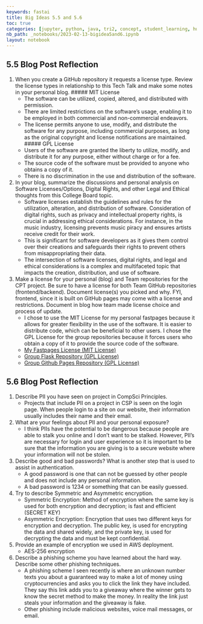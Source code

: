 ```yaml
---
keywords: fastai
title: Big Ideas 5.5 and 5.6
toc: true
categories: [jupyter, python, java, tri2, concept, student_learning, human_prep]
nb_path: _notebooks/2023-02-13-bigidea5and6.ipynb
layout: notebook
---
```


<!--
#################################################
### THIS FILE WAS AUTOGENERATED! DO NOT EDIT! ###
#################################################
# file to edit: _notebooks/2023-02-13-bigidea5and6.ipynb
-->

<div class="container" id="notebook-container">
        
<div class="cell border-box-sizing text_cell rendered"><div class="inner_cell">
<div class="text_cell_render border-box-sizing rendered_html">
<h2 id="5.5-Blog-Post-Reflection">5.5 Blog Post Reflection<a class="anchor-link" href="#5.5-Blog-Post-Reflection"> </a></h2><ol>
<li>When you create a GitHub repository it requests a license type. Review the license types in relationship to this Tech Talk and make some notes in your personal blog.
##### MIT License<ul>
<li>The software can be utilized, copied, altered, and distributed with permission.</li>
<li>There are limited restrictions on the software’s usage, enabling it to be employed in both commercial and non-commercial endeavors.</li>
<li>The license permits anyone to use, modify, and distribute the software for any purpose, including commercial purposes, as long as the original copyright and license notifications are maintained.
##### GPL License</li>
<li>Users of the software are granted the liberty to utilize, modify, and distribute it for any purpose, either without charge or for a fee.</li>
<li>The source code of the software must be provided to anyone who obtains a copy of it.</li>
<li>There is no discrimination in the use and distribution of the software.</li>
</ul>
</li>
<li>In your blog, summarize the discussions and personal analysis on Software Licenses/Options, Digital Rights, and other Legal and Ethical thoughts from this College Board topic.<ul>
<li>Software licenses establish the guidelines and rules for the utilization, alteration, and distribution of software. Consideration of digital rights, such as privacy and intellectual property rights, is crucial in addressing ethical considerations. For instance, in the music industry, licensing prevents music piracy and ensures artists receive credit for their work.</li>
<li>This is significant for software developers as it gives them control over their creations and safeguards their rights to prevent others from misappropriating their data.</li>
<li>The intersection of software licenses, digital rights, and legal and ethical considerations is a complex and multifaceted topic that impacts the creation, distribution, and use of software.</li>
</ul>
</li>
<li>Make a license for your personal (blog) and Team repositories for the CPT project. Be sure to have a license for both Team GitHub repositories (frontend/backend). Document license(s) you picked and why. FYI, frontend, since it is built on GitHub pages may come with a license and restrictions. Document in blog how team made license choice and process of update.<ul>
<li>I chose to use the MIT License for my personal fastpages because it allows for greater flexibility in the use of the software. It is easier to distribute code, which can be beneficial to other users. I chose the GPL License for the group repositories because it forces users who obtain a copy of it to provide the source code of the software.</li>
<li><a href="https://github.com/TheGerbil21/firstfastpages/blob/master/LICENSE.md">My Fastpages License (MIT License)</a></li>
<li><a href="https://github.com/aidenhuynh/blewupflask/blob/main/LICENSE">Group Flask Repository (GPL License)</a></li>
<li><a href="https://github.com/aidenhuynh/leuckblewup/blob/gh-pages/LICENSE">Group Github Pages Repository (GPL License)</a></li>
</ul>
</li>
</ol>

</div>
</div>
</div>
<div class="cell border-box-sizing text_cell rendered"><div class="inner_cell">
<div class="text_cell_render border-box-sizing rendered_html">
<h2 id="5.6-Blog-Post-Reflection">5.6 Blog Post Reflection<a class="anchor-link" href="#5.6-Blog-Post-Reflection"> </a></h2><ol>
<li>Describe PII you have seen on project in CompSci Principles.<ul>
<li>Projects that include PII on a project in CSP is seen on the login page. When people login to a site on our website, their information usually includes their name and their email. </li>
</ul>
</li>
<li>What are your feelings about PII and your personal exposure?<ul>
<li>I think PIIs have the potential to be dangerous because people are able to stalk you online and I don’t want to be stalked. However, PII’s are necessary for login and user experience so it is important to be sure that the information you are giving is to a secure website where your information will not be stolen.</li>
</ul>
</li>
<li>Describe good and bad passwords? What is another step that is used to assist in authentication.<ul>
<li>A good password is one that can not be guessed by other people and does not include any personal information.</li>
<li>A bad password is 1234 or something that can be easily guessed.</li>
</ul>
</li>
<li>Try to describe Symmetric and Asymmetric encryption.<ul>
<li>Symmetric Encryption: Method of encryption where the same key is used for both encryption and decryption; is fast and efficient (SECRET KEY)</li>
<li>Asymmetric Encryption: Encryption that uses two different keys for encryption and decryption. The public key, is used for encrypting the data and shared widely, and the private key, is used for decrypting the data and must be kept confidential.</li>
</ul>
</li>
<li>Provide an example of encryption we used in AWS deployment.<ul>
<li>AES-256 encryption</li>
</ul>
</li>
<li>Describe a phishing scheme you have learned about the hard way. Describe some other phishing techniques.<ul>
<li>A phishing scheme I seen recently is where an unknown number texts you about a guaranteed way to make a lot of money using cryptocurrencies and asks you to click the link they have included. They say this link adds you to a giveaway where the winner gets to know the secret method to make the money. In reality the link just steals your information and the giveaway is fake.</li>
<li>Other phishing include malicious websites, voice mail messages, or email.</li>
</ul>
</li>
</ol>

</div>
</div>
</div>
</div>
 

